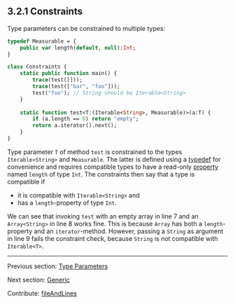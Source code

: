 ## 3.2.1 Constraints

Type parameters can be constrained to multiple types:

```haxe
typedef Measurable = {
	public var length(default, null):Int;
}

class Constraints {	
	static public function main() {
		trace(test([]));
		trace(test(["bar", "foo"]));
		test("foo"); // String should be Iterable<String>
	}
	
	static function test<T:(Iterable<String>, Measurable)>(a:T) {
		if (a.length == 0) return "empty";
		return a.iterator().next();
	}
}
```
Type parameter `T` of method `test` is constrained to the types `Iterable<String>` and `Measurable`. The latter is defined using a [typedef](type-system-typedef.md) for convenience and requires compatible types to have a read-only [property](class-field-property.md) named `length` of type `Int`. The constraints then say that a type is compatible if



* it is compatible with `Iterable<String>` and
* has a `length`-property of type `Int`.


We can see that invoking `test` with an empty array in line 7 and an `Array<String>` in line 8 works fine. This is because `Array` has both a `length`-property and an `iterator`-method. However, passing a `String` as argument in line 9 fails the constraint check, because `String` is not compatible with `Iterable<T>`.

---

Previous section: [Type Parameters](type-system-type-parameters.md)

Next section: [Generic](type-system-generic.md)

Contribute: [fileAndLines](https://github.com/HaxeFoundation/HaxeManual/blob/master/03-type-system.tex#L93-93)
